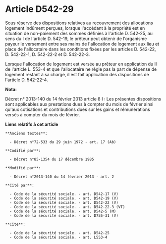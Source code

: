 # Article D542-29

Sous réserve des dispositions relatives au recouvrement des allocations logement indûment perçues, lorsque l'accédant à la
propriété est en situation de non-paiement des sommes définies à l'article D. 542-25, au sens du I de l'article D. 542-19, le
prêteur peut obtenir de l'organisme payeur le versement entre ses mains de l'allocation de logement aux lieu et place de
l'allocataire dans les conditions fixées par les articles D. 542-22, D. 542-22-1, D. 542-22-2 et D. 542-22-3. 

Lorsque l'allocation de logement est versée au prêteur en application du II de l'article L. 553-4 et que l'allocataire ne
règle pas la part de dépense de logement restant à sa charge, il est fait application des dispositions de l'article D.
542-22-4.

**Nota:**

Décret n° 2013-140 du 14 février 2013 article 8 I : Les présentes dispositions sont applicables aux prestations dues à
compter du mois de février ainsi qu'aux cotisations et contributions dues sur les gains et rémunérations versés à compter du
mois de février.

**Liens relatifs à cet article**

	**Anciens textes**:

	  - Décret n°72-533 du 29 juin 1972 - art. 17 (Ab)

	**Codifié par**:

	  - Décret n°85-1354 du 17 décembre 1985

	**Modifié par**:

	  - Décret n°2013-140 du 14 février 2013 - art. 2

	**Cité par**:

	  - Code de la sécurité sociale. - art. D542-17 (V)
	  - Code de la sécurité sociale. - art. D542-19 (V)
	  - Code de la sécurité sociale. - art. D542-22 (V)
	  - Code de la sécurité sociale. - art. D542-22-3 (VT)
	  - Code de la sécurité sociale. - art. D542-5 (M)
	  - Code de la sécurité sociale. - art. D755-31 (V)

	**Cite**:

	  - Code de la sécurité sociale. - art. D542-25
	  - Code de la sécurité sociale. - art. L553-4
